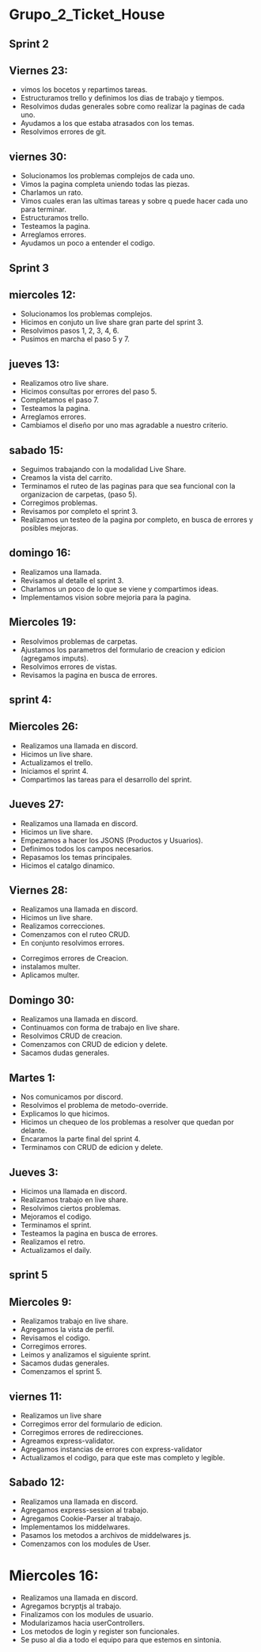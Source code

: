 # Grupo_2_Ticket_House

## Sprint 2
## Viernes 23:
  - vimos los bocetos y repartimos tareas.
  - Estructuramos trello y definimos los dias de trabajo y tiempos.
  - Resolvimos dudas generales sobre como realizar la paginas de cada uno.
  - Ayudamos a los que estaba atrasados con los temas.
  - Resolvimos errores de git.

## viernes 30:
  - Solucionamos los problemas complejos de cada uno.
  - Vimos la pagina completa uniendo todas las piezas.
  - Charlamos un rato.
  - Vimos cuales eran las ultimas tareas y sobre q puede hacer cada uno para terminar.
  - Estructuramos trello.
  - Testeamos la pagina.
  - Arreglamos errores.
  - Ayudamos un poco a entender el codigo.
  
## Sprint 3


## miercoles 12:
  - Solucionamos los problemas complejos.
  - Hicimos en conjuto un live share gran parte del sprint 3.
  - Resolvimos pasos 1, 2, 3, 4, 6.
  - Pusimos en marcha el paso 5 y 7.

## jueves 13:
  - Realizamos otro live share.
  - Hicimos consultas por errores del paso 5.
  - Completamos el paso 7.
  - Testeamos la pagina.
  - Arreglamos errores.
  - Cambiamos el diseño por uno mas agradable a nuestro criterio.

## sabado 15:
  - Seguimos trabajando con la modalidad Live Share.
  - Creamos la vista del carrito.
  - Terminamos el ruteo de las paginas para que sea funcional con la organizacion de carpetas, (paso 5).
  - Corregimos problemas.
  - Revisamos por completo el sprint 3.
  - Realizamos un testeo de la pagina por completo, en busca de errores y posibles mejoras.

## domingo 16:
  - Realizamos una llamada.
  - Revisamos al detalle el sprint 3.
  - Charlamos un poco de lo que se viene y compartimos ideas.
  - Implementamos vision sobre mejoria para la pagina.

 ## Miercoles 19:

  - Resolvimos problemas de carpetas.
  - Ajustamos los parametros del formulario de creacion y edicion (agregamos imputs).
  - Resolvimos errores de vistas.
  - Revisamos la pagina en busca de errores.


## sprint 4:


## Miercoles 26:

 - Realizamos una llamada en discord.
 - Hicimos un live share.
 - Actualizamos el trello.
 - Iniciamos el sprint 4.
 - Compartimos las tareas para el desarrollo del sprint.
 
 ## Jueves 27:

 - Realizamos una llamada en discord.
 - Hicimos un live share.
 - Empezamos a hacer los JSONS (Productos y Usuarios).
 - Definimos todos los campos necesarios.
 - Repasamos los temas principales.
 - Hicimos el catalgo dinamico.

 ## Viernes 28:
 - Realizamos una llamada en discord.
 - Hicimos un live share.
 - Realizamos correcciones.
 - Comenzamos con el ruteo CRUD.
 - En conjunto resolvimos errores.
 <!-- nos volvimos a juntar -->
 - Corregimos errores de Creacion.
 - instalamos multer.
 - Aplicamos multer.

 ## Domingo 30:
 - Realizamos una llamada en discord.
 - Continuamos con forma de trabajo en live share.
 - Resolvimos CRUD de creacion.
 - Comenzamos con CRUD de edicion y delete.
 - Sacamos dudas generales.

 ## Martes 1:

- Nos comunicamos por discord.
- Resolvimos el problema de metodo-override.
- Explicamos lo que hicimos.
- Hicimos un chequeo de los problemas a resolver que quedan por delante.
- Encaramos la parte final del sprint 4.
- Terminamos con CRUD de edicion y delete.

## Jueves 3:
- Hicimos una llamada en discord.
- Realizamos trabajo en live share.
- Resolvimos ciertos problemas.
- Mejoramos el codigo.
- Terminamos el sprint.
- Testeamos la pagina en busca de errores.
- Realizamos el retro.
- Actualizamos el daily.


## sprint 5


## Miercoles 9:

- Realizamos trabajo en live share.
- Agregamos la vista de perfil.
- Revisamos el codigo.
- Corregimos errores.
- Leimos y analizamos el siguiente sprint.
- Sacamos dudas generales.
- Comenzamos el sprint 5.

## viernes 11:

- Realizamos un live share
- Corregimos error del formulario de edicion.
- Corregimos errores de redirecciones.
- Agreamos express-validator.
- Agregamos instancias de errores con express-validator
- Actualizamos el codigo, para que este mas completo y legible.

## Sabado 12:

- Realizamos una llamada en discord.
- Agregamos express-session al trabajo.
- Agregamos Cookie-Parser al trabajo.
- Implementamos los middelwares.
- Pasamos los metodos a archivos de middelwares js.
- Comenzamos con los modules de User.

# Miercoles 16:

- Realizamos una llamada en discord.
- Agregamos bcryptjs al trabajo.
- Finalizamos con los modules de usuario.
- Modularizamos hacia userControllers.
- Los metodos de login y register son funcionales.
- Se puso al dia a todo el equipo para que estemos en sintonia.